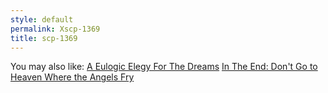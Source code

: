```yaml
---
style: default
permalink: Xscp-1369
title: scp-1369
---
```

You may also like:
[A Eulogic Elegy For The Dreams](http://scp-wiki.net/we-never-wanted-things-to-come-to-this)
[In The End: Don't Go to Heaven Where the Angels Fry](http://scp-wiki.net/notsurethisisworking)